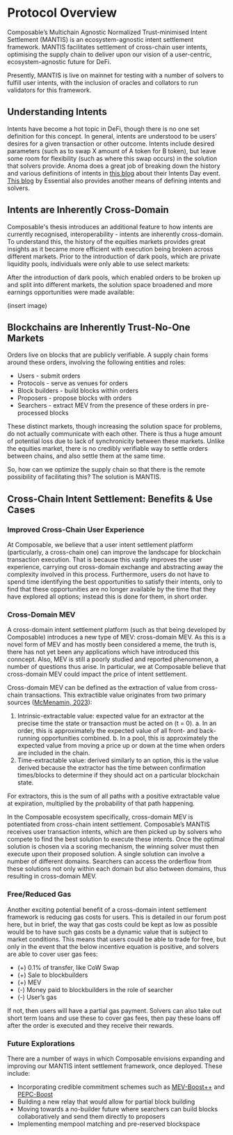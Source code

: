 # Protocol Overview

Composable’s Multichain Agnostic Normalized Trust-minimised Intent Settlement (MANTIS) is an ecosystem-agnostic intent settlement framework. MANTIS facilitates settlement of cross-chain user intents, optimising the supply chain to deliver upon our vision of a user-centric, ecosystem-agnostic future for DeFi. 

Presently, MANTIS is live on mainnet for testing with a number of solvers to fulfill user intents, with the inclusion of oracles and collators to run validators for this framework.

## Understanding Intents

Intents have become a hot topic in DeFi, though there is no one set definition for this concept. In general, intents are understood to be users’ desires for a given transaction or other outcome. Intents include desired parameters (such as to swap X amount of A token for B token), but leave some room for flexibility (such as where this swap occurs) in the solution that solvers provide. Anoma does a great job of breaking down the history and various definitions of intents in [this blog](https://anoma.net/blog/intents-arent-real) about their Intents Day event. [This blog](https://blog.essential.builders/introducing-essential/) by Essential also provides another means of defining intents and solvers.

## Intents are Inherently Cross-Domain

Composable's thesis introduces an additional feature to how intents are currently recognised, interoperability - intents are inherently cross-domain. To understand this, the history of the equities markets provides great insights as it became more efficient with execution being broken across different markets. Prior to the introduction of dark pools, which are private liquidity pools, individuals were only able to use select markets:

After the introduction of dark pools, which enabled orders to be broken up and split into different markets, the solution space broadened and more earnings opportunities were made available:

(insert image)
## Blockchains are Inherently Trust-No-One Markets
Orders live on blocks that are publicly verifiable. A supply chain forms around these orders, involving the following entities and roles:

- Users - submit orders
- Protocols - serve as venues for orders
- Block builders - build blocks within orders
- Proposers - propose blocks with orders
- Searchers - extract MEV from the presence of these orders in pre-processed blocks

These distinct markets, though increasing the solution space for problems, do not actually communicate with each other. There is thus a huge amount of potential loss due to lack of synchronicity between these markets. Unlike the equities market, there is no credibly verifiable way to settle orders between chains, and also settle them at the same time.

So, how can we optimize the supply chain so that there is the remote possibility of facilitating this? The solution is MANTIS.

## Cross-Chain Intent Settlement: Benefits & Use Cases

### Improved Cross-Chain User Experience

At Composable, we believe that a user intent settlement platform (particularly, a cross-chain one) can improve the landscape for blockchain transaction execution. That is because this vastly improves the user experience, carrying out cross-domain exchange and abstracting away the complexity involved in this process. Furthermore, users do not have to spend time identifying the best opportunities to satisfy their intents, only to find that these opportunities are no longer available by the time that they have explored all options; instead this is done for them, in short order. 

### Cross-Domain MEV

A cross-domain intent settlement platform (such as that being developed by Composable) introduces a new type of MEV: cross-domain MEV. As this is a novel form of MEV and has mostly been considered a meme, the truth is, there has not yet been any applications which have introduced this conncept. Also, MEV is still a poorly studied and reported phenomenon, a number of questions thus arise. In particular, we at Composable believe that cross-domain MEV could impact the price of intent settlement. 

Cross-domain MEV can be defined as the extraction of value from cross-chain transactions. This extractible value originates from two primary sources ([McMenamin, 2023](https://arxiv.org/pdf/2308.04159.pdf)):

1. Intrinsic-extractable value: expected value for an extractor at the precise time the state or transaction must be acted on (t = 0). 
a. In an order, this is approximately the expected value of all front- and back-running opportunities combined.
b. In a pool, this is approximately the expected value from moving a price up or down at the time when orders are included in the chain.
2. Time-extractable value: derived similarly to an option, this is the value derived because the extractor has the time between confirmation times/blocks to determine if they should act on a particular blockchain state.

For extractors, this is the sum of all paths with a positive extractable value at expiration, multiplied by the probability of that path happening.

In the Composable ecosystem specifically, cross-domain MEV is potentiated from cross-chain intent settlement. Composable’s MANTIS receives user transaction intents, which are then picked up by solvers who compete to find the best solution to execute these intents. Once the optimal solution is chosen via a scoring mechanism, the winning solver must then execute upon their proposed solution. A single solution can involve a number of different domains. Searchers can access the orderflow from these solutions not only within each domain but also between domains, thus resulting in cross-domain MEV.

### Free/Reduced Gas

Another exciting potential benefit of a cross-domain intent settlement framework is reducing gas costs for users. This is detailed in our forum post here, but in brief, the way that gas costs could be kept as low as possible would be to have such gas costs be a dynamic value that is subject to market conditions. This means that users could be able to trade for free, but only in the event that the below incentive equation is positive, and solvers are able to cover user gas fees:

- (+) 0.1% of transfer, like CoW Swap 
- (+) Sale to blockbuilders
- (+) MEV
- (-) Money paid to blockbuilders in the role of searcher
- (-) User’s gas

If not, then users will have a partial gas payment. Solvers can also take out short term loans and use these to cover gas fees, then pay these loans off after the order is executed and they receive their rewards.

### Future Explorations

There are a number of ways in which Composable envisions expanding and improving our MANTIS intent settlement framework, once deployed. These include:

- Incorporating credible commitment schemes such as [MEV-Boost++](https://research.eigenlayer.xyz/t/mev-boost-liveness-first-relay-design/15?ref=blog.anoma.net) and [PEPC-Boost](https://efdn.notion.site/PEPC-FAQ-0787ba2f77e14efba771ff2d903d67e4?ref=blog.anoma.net) 
- Building a new relay that would allow for partial block building
- Moving towards a no-builder future where searchers can build blocks collaboratively and send them directly to proposers
- Implementing mempool matching and pre-reserved blockspace